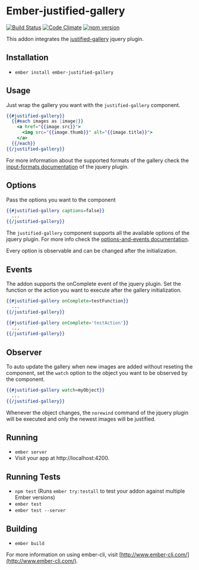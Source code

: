 # Ember-justified-gallery
[![Build Status](https://travis-ci.org/sprocketc/ember-justified-gallery.svg?branch=master)](https://travis-ci.org/sprocketc/ember-justified-gallery) [![Code Climate](https://codeclimate.com/github/sprocketc/ember-justified-gallery/badges/gpa.svg)](https://codeclimate.com/github/sprocketc/ember-justified-gallery) [![npm version](https://badge.fury.io/js/ember-justified-gallery.svg)](https://badge.fury.io/js/ember-justified-gallery)

This addon integrates the [justified-gallery](https://miromannino.github.io/Justified-Gallery/) jquery plugin.

## Installation

* `ember install ember-justified-gallery`

## Usage

Just wrap the gallery you want with the `justified-gallery` component.

```handlebars
{{#justified-gallery}}
  {{#each images as |image|}}
    <a href="{{image.src}}">
      <img src="{{image.thumb}}" alt="{{image.title}}">
    </a>
  {{/each}}
{{/justified-gallery}}
```
For more information about the supported formats of the gallery check the [input-formats documentation](https://miromannino.github.io/Justified-Gallery/input-formats/) of the jquery plugin.

## Options

Pass the options you want to the component

```handlebars
{{#justified-gallery captions=false}}
  ...
{{/justified-gallery}}
```
The `justified-gallery` component supports all the available options of the jquery plugin.
For more info check the [options-and-events documentation](https://miromannino.github.io/Justified-Gallery/options-and-events/).

Every option is observable and can be changed after the initialization.

## Events

The addon supports the onComplete event of the jquery plugin. Set the function or the action you want to execute after the gallery initialization.

```handlebars
{{#justified-gallery onComplete=testFunction}}
  ...
{{/justified-gallery}}
```

```handlebars
{{#justified-gallery onComplete='testAction'}}
  ...
{{/justified-gallery}}
```
## Observer

To auto update the gallery when new images are added without reseting the component, set the `watch` option to the object you want to be observed by the component.

```handlebars
{{#justified-gallery watch=myObject}}
  ...
{{/justified-gallery}}
```
Whenever the object changes, the `norewind` command of the jquery plugin will be executed and only the newest images will be justified.

## Running

* `ember server`
* Visit your app at http://localhost:4200.

## Running Tests

* `npm test` (Runs `ember try:testall` to test your addon against multiple Ember versions)
* `ember test`
* `ember test --server`

## Building

* `ember build`

For more information on using ember-cli, visit [http://www.ember-cli.com/](http://www.ember-cli.com/).
